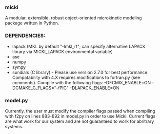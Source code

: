 ### micki

A modular, extensible, robust object-oriented microkinetic modeling package
written in Python.

### DEPENDENCIES:
 * lapack (MKL by default "-lmkl_rt"; can specify alternative LAPACK library via MICKI_LAPACK environmental variable)
 * ase
 * numpy
 * sympy
 * sundials (C library) - Please use version 2.7.0 for best performance. Compatability with 4.X requires modifications to fortran.py (see comments). Compile with the following flags: -DFCMIX_ENABLE=ON -DCMAKE_C_FLAGS="-fPIC" -DLAPACK_ENABLE=ON
 

### model.py
Currently, the user must modify the compiler flags passed when compiling with f2py on lines 883-892 in model.py in order to use Micki. Current flags are what work for our system and are not guaranteed to work for abritrary systems.
